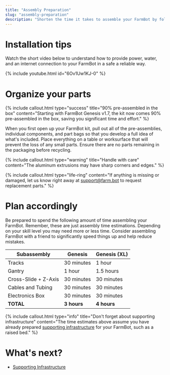 ```yaml
---
title: "Assembly Preparation"
slug: "assembly-preparation"
description: "Shorten the time it takes to assemble your FarmBot by following these preliminary steps"
---
```


# Installation tips

Watch the short video below to understand how to provide power, water, and an internet connection to your FarmBot in a safe a reliable way.

{% include youtube.html id="6Ov1Uw1KJ-0" %}

# Organize your parts

{%
include callout.html
type="success"
title="90% pre-assembled in the box"
content="Starting with FarmBot Genesis v1.7, the kit now comes 90% pre-assembled in the box, saving you significant time and effort."
%}

When you first open up your FarmBot kit, pull out all of the pre-assemblies, individual components, and part bags so that you develop a full idea of what's included. Place everything on a table or worksurface that will prevent the loss of any small parts. Ensure there are no parts remaining in the packaging before recycling.

{%
include callout.html
type="warning"
title="Handle with care"
content="The aluminum extrusions may have sharp corners and edges."
%}

{%
include callout.html
type="life-ring"
content="If anything is missing or damaged, let us know right away at [support@farm.bot](mailto:support@farm.bot) to request replacement parts."
%}

# Plan accordingly

Be prepared to spend the following amount of time assembling your FarmBot. Remember, these are just assembly time estimations. Depending on your skill level you may need more or less time. Consider assembling FarmBot with a friend to significantly speed things up and help reduce mistakes.

|Subassembly          |Genesis     |Genesis (XL) |
|---------------------|------------|-------------|
|Tracks               |30 minutes  |1 hour
|Gantry               |1 hour      |1.5 hours
|Cross-Slide + Z-Axis |30 minutes  |30 minutes
|Cables and Tubing    |30 minutes  |30 minutes
|Electronics Box      |30 minutes  |30 minutes
|**TOTAL**            |**3 hours** |**4 hours**

{%
include callout.html
type="info"
title="Don't forget about supporting infrastructure"
content="The time estimates above assume you have already prepared [supporting infrastructure](../supporting-infrastructure.md) for your FarmBot, such as a raised bed."
%}


# What's next?

 * [Supporting Infrastructure](../supporting-infrastructure.md)
